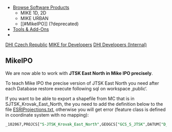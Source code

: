 - [Browse Software Products](https://www.mikepoweredbydhi.com/products)
	- MIKE 1D, 2D
	- MIKE URBAN
	- [[#MikeIPO]] (?deprecated)
- [Tools & Add-Ons](https://www.mikepoweredbydhi.com/download/mike-by-dhi-tools)
- 

[DHI Czech Republic](https://worldwide.dhigroup.com/cz)
[MIKE for Developers](https://www.mikepoweredbydhi.com/products/mike-for-developers)
[DHI Developers (Internal)](https://dhi-developer-documentation.azurewebsites.net/)

## MikeIPO

We are now able to work with **JTSK East North in Mike IPO precisely**.  

To teach Mike IPO the precise version of JTSK East North you need after each Database restore execute following sql on workspace ‚public‘.  

If you want to be able to export a shapefile from MC that is in SJTSK_Krovak_East_North, the you need to add the definition below to the file [ESRIProjections.txt](file:///c:/Program%20Files%20(x86)/DHI/2016/MIKE%20INFO%202/ESRIProjections.txt), otherwise you will get error (feature class is defined in coordinate system with no mapping):  

```sql
_102067,PROJCS["S-JTSK_Krovak_East_North",GEOGCS["GCS_S_JTSK",DATUM["D_S_JTSK",SPHEROID["Bessel_1841",6377397.155,299.1528128]],PRIMEM["Greenwich",0],UNIT["Degree",0.017453292519943295]],PROJECTION["Krovak"],PARAMETER["False_Easting",0],PARAMETER["False_Northing",0],PARAMETER["Pseudo_Standard_Parallel_1",78.5],PARAMETER["Scale_Factor",0.9999],PARAMETER["Azimuth",30.28813975277778],PARAMETER["Longitude_Of_Center",24.83333333333333],PARAMETER["Latitude_Of_Center",49.5],PARAMETER["X_Scale",-1],PARAMETER["Y_Scale",1],PARAMETER["XY_Plane_Rotation",90],UNIT["Meter",1]]_ 
```


